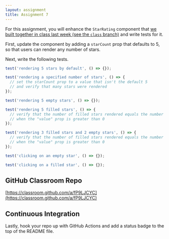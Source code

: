 ```yaml
---
layout: assignment
title: Assignment 7
---
```


For this assignment, you will enhance the `StarRating` component that [we built together in class last week (see the `class` branch)](https://github.com/ITP-404-Fall-2020-Demos/week9) and write tests for it.

First, update the component by adding a `starCount` prop that defaults to 5, so that users can render any number of stars.

Next, write the following tests.

```js
test('rendering 5 stars by default', () => {});

test('rendering a specified number of stars', () => {
  // set the starCount prop to a value that isn't the default 5
  // and verify that many stars were rendered
});

test('rendering 5 empty stars', () => {});

test('rendering 5 filled stars', () => {
  // verify that the number of filled stars rendered equals the number in the "value" prop
  // when the "value" prop is greater than 0
});

test('rendering 3 filled stars and 2 empty stars', () => {
  // verify that the number of filled stars rendered equals the number in the "value" prop
  // when the "value" prop is greater than 0
});

test('clicking on an empty star', () => {});

test('clicking on a filled star', () => {});
```

## GitHub Classroom Repo

[https://classroom.github.com/a/fP9LJCYC](https://classroom.github.com/a/fP9LJCYC)

## Continuous Integration

Lastly, hook your repo up with GitHub Actions and add a status badge to the top of the README file.
